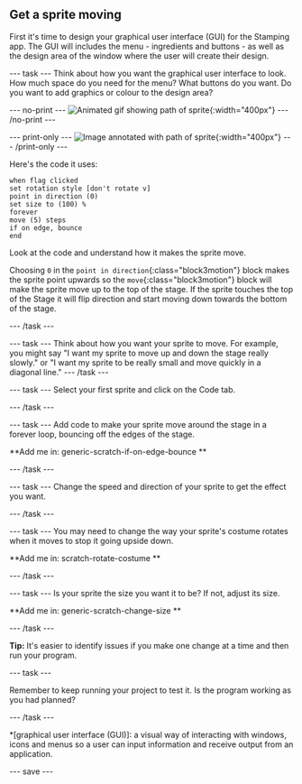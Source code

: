## Get a sprite moving
First it's time to design your graphical user interface (GUI) for the Stamping app. The GUI will includes the menu - ingredients and buttons - as well as the design area of the window where the user will create their design.

--- task ---
Think about how you want the graphical user interface to look.
How much space do you need for the menu?
What buttons do you want.
Do you want to add graphics or colour to the design area?

--- no-print ---
![Animated gif showing path of sprite](images/moving-up-down.gif){:width="400px"}
--- /no-print ---

--- print-only ---
![Image annotated with path of sprite](images/moving-up-down.png){:width="400px"}
--- /print-only ---

Here's the code it uses:

```blocks3
when flag clicked
set rotation style [don't rotate v]
point in direction (0)
set size to (100) %
forever
move (5) steps
if on edge, bounce
end
```

Look at the code and understand how it makes the sprite move.

Choosing `0` in the `point in direction`{:class="block3motion"} block makes the sprite point upwards so the `move`{:class="block3motion"} block will make the sprite move up to the top of the stage. If the sprite touches the top of the Stage it will flip direction and start moving down towards the bottom of the stage. 

--- /task ---

--- task ---
Think about how you want your sprite to move. For example, you might say "I want my sprite to move up and down the stage really slowly." or "I want my sprite to be really small and move quickly in a diagonal line."
--- /task ---

--- task ---
Select your first sprite and click on the Code tab. 

--- /task ---

--- task ---
Add code to make your sprite move around the stage in a forever loop, bouncing off the edges of the stage. 

**Add me in: generic-scratch-if-on-edge-bounce **

--- /task ---

--- task ---
Change the speed and direction of your sprite to get the effect you want. 

--- /task ---

--- task ---
You may need to change the way your sprite's costume rotates when it moves to stop it going upside down.

**Add me in: scratch-rotate-costume **

--- /task ---

--- task ---
Is your sprite the size you want it to be? If not, adjust its size.

**Add me in: generic-scratch-change-size **

--- /task ---

**Tip:** It's easier to identify issues if you make one change at a time and then run your program. 

--- task ---

Remember to keep running your project to test it. Is the program working as you had planned?

--- /task ---

*[graphical user interface (GUI)]: a visual way of interacting with windows, icons and menus so a user can input information and receive output from an application.

--- save ---
